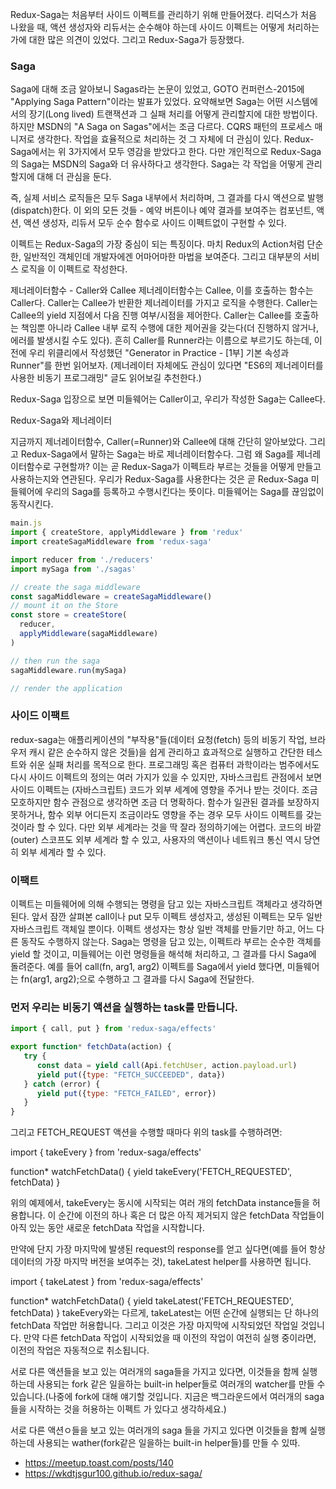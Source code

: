 


Redux-Saga는 처음부터 사이드 이펙트를 관리하기 위해 만들어졌다. 리덕스가 처음 나왔을 때, 액션 생성자와 리듀서는 순수해야 하는데 사이드 이펙트는 어떻게 처리하는가에 대한 많은 의견이 있었다. 그리고 Redux-Saga가 등장했다.

### Saga

Saga에 대해 조금 알아보니 Sagas라는 논문이 있었고, GOTO 컨퍼런스-2015에 "Applying Saga Pattern"이라는 발표가 있었다. 요약해보면 Saga는 어떤 시스템에서의 장기(Long lived) 트랜잭션과 그 실패 처리를 어떻게 관리할지에 대한 방법이다. 하지만 MSDN의 "A Saga on Sagas"에서는 조금 다르다. CQRS 패턴의 프로세스 매니저로 생각한다. 작업을 효율적으로 처리하는 것 그 자체에 더 관심이 있다. Redux-Saga에서는 위 3가지에서 모두 영감을 받았다고 한다. 다만 개인적으로 Redux-Saga의 Saga는 MSDN의 Saga와 더 유사하다고 생각한다. Saga는 각 작업을 어떻게 관리할지에 대해 더 관심을 둔다.



즉,
실제 서비스 로직들은 모두 Saga 내부에서 처리하며, 그 결과를 다시 액션으로 발행(dispatch)한다. 이 외의 모든 것들 - 예약 버튼이나 예약 결과를 보여주는 컴포넌트, 액션, 액션 생성자, 리듀서 모두 순수 함수로 사이드 이펙트없이 구현할 수 있다.



이펙트는 Redux-Saga의 가장 중심이 되는 특징이다. 마치 Redux의 Action처럼 단순한, 일반적인 객체인데 개발자에겐 어마어마한 마법을 보여준다. 그리고 대부분의 서비스 로직을 이 이펙트로 작성한다. 

제너레이터함수 - Caller와 Callee
제너레이터함수는 Callee, 이를 호출하는 함수는 Caller다.
Caller는 Callee가 반환한 제너레이터를 가지고 로직을 수행한다.
Caller는 Callee의 yield 지점에서 다음 진행 여부/시점을 제어한다.
Caller는 Callee를 호출하는 책임뿐 아니라 Callee 내부 로직 수행에 대한 제어권을 갖는다(더 진행하지 않거나, 에러를 발생시킬 수도 있다). 흔히 Caller를 Runner라는 이름으로 부르기도 하는데, 이전에 우리 위클리에서 작성했던 "Generator in Practice - [1부] 기본 속성과 Runner"를 한번 읽어보자. (제너레이터 자체에도 관심이 있다면 "ES6의 제너레이터를 사용한 비동기 프로그래밍" 글도 읽어보길 추천한다.)

Redux-Saga 입장으로 보면 미들웨어는 Caller이고, 우리가 작성한 Saga는 Callee다.

Redux-Saga와 제너레이터
  
지금까지 제너레이터함수, Caller(=Runner)와 Callee에 대해 간단히 알아보았다. 그리고 Redux-Saga에서 말하는 Saga는 바로 제너레이터함수다. 그럼 왜 Saga를 제너레이터함수로 구현할까? 이는 곧 Redux-Saga가 이펙트라 부르는 것들을 어떻게 만들고 사용하는지와 연관된다. 우리가 Redux-Saga를 사용한다는 것은 곧 Redux-Saga 미들웨어에 우리의 Saga를 등록하고 수행시킨다는 뜻이다. 미들웨어는 Saga를 끊임없이 동작시킨다.


```js
main.js
import { createStore, applyMiddleware } from 'redux'
import createSagaMiddleware from 'redux-saga'

import reducer from './reducers'
import mySaga from './sagas'

// create the saga middleware
const sagaMiddleware = createSagaMiddleware()
// mount it on the Store
const store = createStore(
  reducer,
  applyMiddleware(sagaMiddleware)
)

// then run the saga
sagaMiddleware.run(mySaga)

// render the application
```

### 사이드 이팩트
redux-saga는 애플리케이션의 "부작용"들(데이터 요청(fetch) 등의 비동기 작업, 브라우저 캐시 같은 순수하지 않은 것들)을 쉽게 관리하고 효과적으로 실행하고 간단한 테스트와 쉬운 실패 처리를 목적으로 한다.
프로그래밍 혹은 컴퓨터 과학이라는 범주에서도 다시 사이드 이펙트의 정의는 여러 가지가 있을 수 있지만, 자바스크립트 관점에서 보면 사이드 이펙트는 (자바스크립트) 코드가 외부 세계에 영향을 주거나 받는 것이다. 조금 모호하지만 함수 관점으로 생각하면 조금 더 명확하다. 함수가 일관된 결과를 보장하지 못하거나, 함수 외부 어디든지 조금이라도 영향을 주는 경우 모두 사이드 이펙트를 갖는 것이라 할 수 있다. 다만 외부 세계라는 것을 딱 잘라 정의하기에는 어렵다. 코드의 바깥(outer) 스코프도 외부 세계라 할 수 있고, 사용자의 액션이나 네트워크 통신 역시 당연히 외부 세계라 할 수 있다.



### 이팩트

이펙트는 미들웨어에 의해 수행되는 명령을 담고 있는 자바스크립트 객체라고 생각하면 된다. 앞서 잠깐 살펴본 call이나 put 모두 이펙트 생성자고, 생성된 이펙트는 모두 일반 자바스크립트 객체일 뿐이다. 이펙트 생성자는 항상 일반 객체를 만들기만 하고, 어느 다른 동작도 수행하지 않는다. Saga는 명령을 담고 있는, 이펙트라 부르는 순수한 객체를 yield 할 것이고, 미들웨어는 이런 명령들을 해석해 처리하고, 그 결과를 다시 Saga에 돌려준다. 예를 들어 call(fn, arg1, arg2) 이펙트를 Saga에서 yield 했다면, 미들웨어는 fn(arg1, arg2);으로 수행하고 그 결과를 다시 Saga에 전달한다.



### 먼저 우리는 비동기 액션을 실행하는 task를 만듭니다.
```js
import { call, put } from 'redux-saga/effects'

export function* fetchData(action) {
   try {
      const data = yield call(Api.fetchUser, action.payload.url)
      yield put({type: "FETCH_SUCCEEDED", data})
   } catch (error) {
      yield put({type: "FETCH_FAILED", error})
   }
}
```


그리고 FETCH_REQUEST 액션을 수행할 때마다 위의 task를 수행하려면:

import { takeEvery } from 'redux-saga/effects'

function* watchFetchData() {
  yield takeEvery('FETCH_REQUESTED', fetchData)
}

위의 예제에서, takeEvery는 동시에 시작되는 여러 개의 fetchData instance들을 허용합니다. 이 순간에 이전의 하나 혹은 더 많은 아직 제거되지 않은 fetchData 작업들이 아직 있는 동안 새로운 fetchData 작업을 시작합니다.

만약에 단지 가장 마지막에 발생된 request의 response를 얻고 싶다면(예를 들어 항상 데이터의 가장 마지막 버전을 보여주는 것), takeLatest helper를 사용하면 됩니다.

import { takeLatest } from 'redux-saga/effects'

function* watchFetchData() {
  yield takeLatest('FETCH_REQUESTED', fetchData)
}
takeEvery와는 다르게, takeLatest는 어떤 순간에 실행되는 단 하나의 fetchData 작업만 허용합니다. 그리고 이것은 가장 마지막에 시작되었던 작업일 것입니다. 만약 다른 fetchData 작업이 시작되었을 때 이전의 작업이 여전히 실행 중이라면, 이전의 작업은 자동적으로 취소됩니다.

서로 다른 액션들을 보고 있는 여러개의 saga들을 가지고 있다면, 이것들을 함께 실행하는데 사용되는 fork 같은 일을하는 built-in helper들로 여러개의 watcher를 만들 수 있습니다.(나중에 fork에 대해 얘기할 것입니다. 지금은 백그라운드에서 여러개의 saga들을 시작하는 것을 허용하는 이펙트 가 있다고 생각하세요.)



서로 다른 액션ㅇ들을 보고 있는 여러개의 saga 들을 가지고 있다면 이것들을 함꼐 실행하는데 사용되는 wather(fork같은 일을하는 built-in helper들)를 만들 수 있따. 


- https://meetup.toast.com/posts/140
-  https://wkdtjsgur100.github.io/redux-saga/
